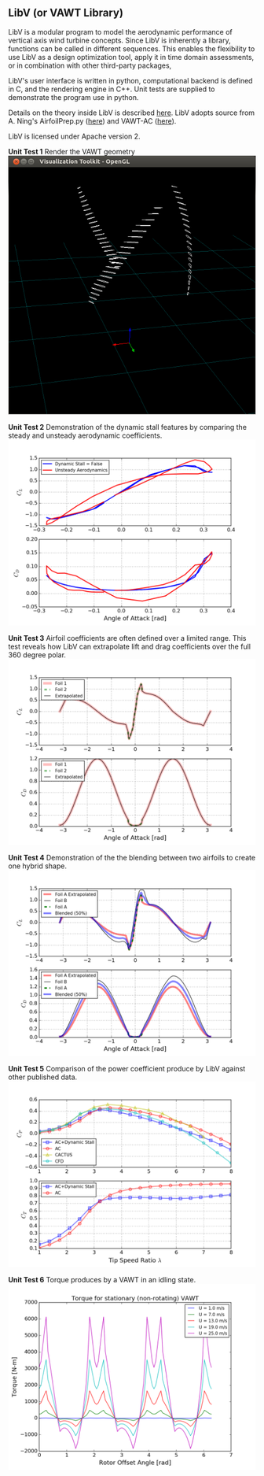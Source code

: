 ## LibV (or VAWT Library)

LibV is a modular program to model the aerodynamic performance of vertical axis wind turbine concepts. Since LibV is inherently a library, functions can be called in different sequences. This enables the flexibility to use LibV as a design optimization tool, apply it in time domain assessments, or in combination with other third-party packages,  

LibV's user interface is written in python, computational backend is defined in C, and the rendering engine in C++. Unit tests are supplied to demonstrate the program use in python.  

Details on the theory inside LibV is described [here](http://flowlab.groups.et.byu.net/publications/Ning2016-Actuator-Cylinder.pdf). LibV adopts source from A. Ning's AirfoilPrep.py ([here](http://wisdem.github.io/AirfoilPreppy/)) and VAWT-AC ([here](https://github.com/byuflowlab/vawt-ac)). 

LibV is licensed under Apache version 2.

**Unit Test 1**
Render the VAWT geometry
![fig1](./vawt_1.png)

**Unit Test 2**
Demonstration of the dynamic stall features by comparing the steady and unsteady aerodynamic coefficients.
![fig2](./test_2_dynamic_stall.png)

**Unit Test 3**
Airfoil coefficients are often defined over a limited range. This test reveals how LibV can extrapolate lift and drag coefficients over the full 360 degree polar.
![fig3](./test_3_airfoil_extrapolate.png)

**Unit Test 4**
Demonstration of the the blending between two airfoils to create one hybrid shape.
![fig4](./test_4_airfoil_blend.png)

**Unit Test 5**
Comparison of the power coefficient produce by LibV against other published data. 
![fig5](./test_5_plot_power.png)

**Unit Test 6**
Torque produces by a VAWT in an idling state.  
![fig6](./test_6_stationary_performance.png)